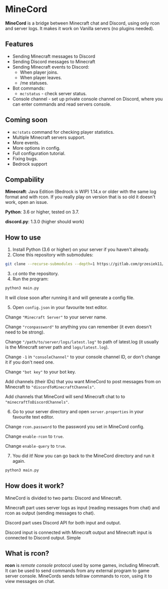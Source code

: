 # MineCord

**MineCord** is a bridge between Minecraft chat and Discord, using only rcon and server logs. It makes it work on Vanilla servers (no plugins needed).

## Features

- Sending Minecraft messages to Discord
- Sending Discord messages to Minecraft
- Sending Minecraft events to Discord:
    - When player joins.
    - When player leaves.
    - /me statuses.
- Bot commands:
    - `mc!status` - check server status.
- Console channel - set up private console channel on Discord, where you can enter commands and read servers console.

## Coming soon

- `mc!stats` command for checking player statistics.
- Multiple Minecraft servers support.
- More events.
- More options in config.
- Full configuration tutorial.
- Fixing bugs.
- Bedrock support

## Compability

**Minecraft**: Java Edition (Bedrock is WIP) 1.14.x or older with the same log format and with rcon. If you really play on version that is so old it doesn't work, open an issue.

**Python**: 3.6 or higher, tested on 3.7.

**discord.py**: 1.3.0 (higher should work)

## How to use

1. Install Python (3.6 or higher) on your server if you haven't already.
2. Clone this repository with submodules:

```sh
git clone --recurse-submodules --depth=1 https://gitlab.com/grzesiek11/minecord.git
```

3. `cd` onto the repository.
4. Run the program:

```sh
python3 main.py
```

It will close soon after running it and will generate a config file.

5. Open `config.json` in your favourite text editor.

Change `"Minecraft Server"` to your server name.

Change `"rconpassword"` to anything you can remember (it even doesn't need to be strong).

Change `"/path/to/server/logs/latest.log"` to path of latest.log (it usually is the Minecraft server path and `logs/latest.log`).

Change `-1` in `"consoleChannel"` to your console channel ID, or don't change it if you don't need one.

Change `"bot key"` to your bot key.

Add channels (their IDs) that you want MineCord to post messages from on Minecraft to `"discordToMinecraftChannels"`.

Add channels that MineCord will send Minecraft chat to to `"minecraftToDiscordChannels"`.

6. Go to your server directory and open `server.properties` in your favourite text editor.

Change `rcon.password` to the password you set in MineCord config.

Change `enable-rcon` to `true`.

Change `enable-query` to `true`.

7. You did it! Now you can go back to the MineCord directory and run it again.

```sh
python3 main.py
```

## How does it work?

MineCord is divided to two parts: Discord and Minecraft.

Minecraft part uses server logs as input (reading messages from chat) and rcon as output (sending messages to chat).

Discord part uses Discord API for both input and output.

Discord input is connected with Minecraft output and Minecraft input is connected to Discord output. Simple

## What is rcon?

**rcon** is *remote console* protocol used by some games, including Minecraft. It can be used to send commands from any external program to game server console. MineCords sends tellraw commands to rcon, using it to view messages on chat.
